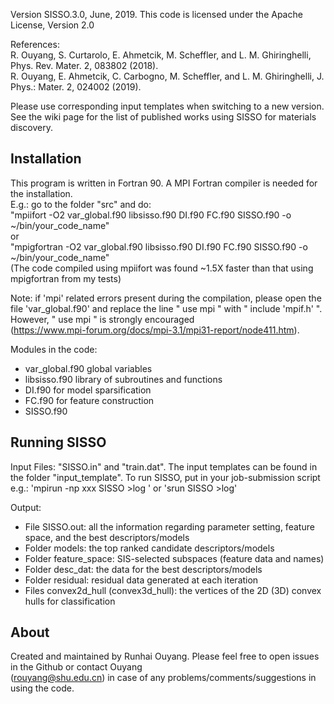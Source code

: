 
Version SISSO.3.0, June, 2019.
This code is licensed under the Apache License, Version 2.0

References:  
R. Ouyang, S. Curtarolo, E. Ahmetcik, M. Scheffler, and L. M. Ghiringhelli, Phys. Rev. Mater. 2, 083802 (2018).  
R. Ouyang, E. Ahmetcik, C. Carbogno, M. Scheffler, and L. M. Ghiringhelli, J. Phys.: Mater. 2, 024002 (2019).

Please use corresponding input templates when switching to a new version.  
See the wiki page for the list of published works using SISSO for materials discovery.


Installation
-------------
This program is written in Fortran 90. A MPI Fortran compiler is needed for the installation.  
E.g.: go to the folder "src" and do:  
"mpiifort -O2 var_global.f90 libsisso.f90 DI.f90 FC.f90 SISSO.f90 -o ~/bin/your_code_name"  
or  
"mpigfortran -O2 var_global.f90 libsisso.f90 DI.f90 FC.f90 SISSO.f90 -o ~/bin/your_code_name"  
(The code compiled using mpiifort was found ~1.5X faster than that using mpigfortran from my tests)

Note: if 'mpi' related errors present during the compilation, please open the file 'var_global.f90' and replace
the line " use mpi " with " include 'mpif.h' ". However, " use mpi " is strongly encouraged  
(https://www.mpi-forum.org/docs/mpi-3.1/mpi31-report/node411.htm).

Modules in the code:
- var_global.f90     global variables
- libsisso.f90       library of subroutines and functions 
- DI.f90             for model sparsification
- FC.f90             for feature construction
- SISSO.f90


Running SISSO
-------------
Input Files: "SISSO.in" and "train.dat". The input templates can be found in the folder "input_template". 
To run SISSO, put in your job-submission script e.g.: 'mpirun -np xxx SISSO >log ' or 'srun SISSO >log'

Output:
- File SISSO.out: all the information regarding parameter setting, feature space, and the best descriptors/models
- Folder models: the top ranked candidate descriptors/models
- Folder feature_space: SIS-selected subspaces (feature data and names)
- Folder desc_dat: the data for the best descriptors/models
- Folder residual: residual data generated at each iteration
- Files convex2d_hull (convex3d_hull): the vertices of the 2D (3D) convex hulls for classification


About
-------------
Created and maintained by Runhai Ouyang. Please feel free to open issues in the Github or contact Ouyang  
(rouyang@shu.edu.cn) in case of any problems/comments/suggestions in using the code. 



